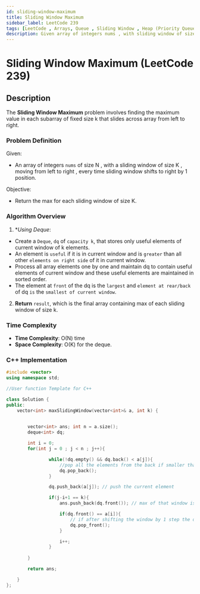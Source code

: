 ```yaml
---
id: sliding-window-maximum
title: Sliding Window Maximum
sidebar_label: LeetCode 239
tags: [LeetCode , Arrays, Queue , Sliding Window , Heap (Priority Queue) , Monotonic Queue]
description: Given array of integers nums , with sliding window of size k which is moving from the very left of the array to the very right.Return the max for each sliding window.
---
```


# Sliding Window Maximum (LeetCode 239)

## Description

The **Sliding Window Maximum** problem involves finding the maximum value in each subarray of fixed size k that slides across array from left to right.

### Problem Definition

Given:

- An array of integers `nums` of size N , with a sliding window of size K , moving from left to right , every time sliding window shifts to right by 1 position.

Objective:

- Return the max for each sliding window of size K.

### Algorithm Overview

1. **Using Deque*:

- Create a `Deque`, `dq` of `capacity k`, that stores only useful elements of current window of k elements.
- An element is `useful` if it is in current window and is `greater` than all other `elements on right side` of it in current window. 
- Process all array elements one by one and maintain dq to contain useful elements of current window and these useful elements are maintained in sorted order. 
- The element at `front` of the dq is the `largest` and `element at rear/back` of dq `is` the `smallest of current window`.

2. **Return** `result`, which is the final array containing max of each sliding window of size k.

### Time Complexity

- **Time Complexity**: O(N) time
- **Space Complexity**: O(K) for the deque.

### C++ Implementation

```cpp
#include <vector>
using namespace std;

//User function Template for C++

class Solution {
public:
    vector<int> maxSlidingWindow(vector<int>& a, int k) {
        

        vector<int> ans; int n = a.size();
        deque<int> dq;

        int i = 0;
        for(int j = 0 ; j < n ; j++){

                while(!dq.empty() && dq.back() < a[j]){ 
                    //pop all the elements from the back if smaller than the current element since max of that window is the current element since greater than all of them.
                    dq.pop_back(); 
                }

                dq.push_back(a[j]); // push the current element

                if(j-i+1 == k){
                    ans.push_back(dq.front()); // max of that window is the deque front

                    if(dq.front() == a[i]){ 
                        // if after shifting the window by 1 step the deque front is window's front element that need to be popped b/c now window is changed ,and so window max also.
                        dq.pop_front(); 
                    }

                    i++;
                }
        
        }

        return ans;

    }
};

```

